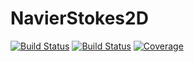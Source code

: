 # NavierStokes2D

[![Build Status](https://travis-ci.com/williamjsdavis/NavierStokes2D.jl.svg?branch=master)](https://travis-ci.com/williamjsdavis/NavierStokes2D.jl)
[![Build Status](https://ci.appveyor.com/api/projects/status/github/williamjsdavis/NavierStokes2D.jl?svg=true)](https://ci.appveyor.com/project/williamjsdavis/NavierStokes2D-jl)
[![Coverage](https://coveralls.io/repos/github/williamjsdavis/NavierStokes2D.jl/badge.svg?branch=master)](https://coveralls.io/github/williamjsdavis/NavierStokes2D.jl?branch=master)
